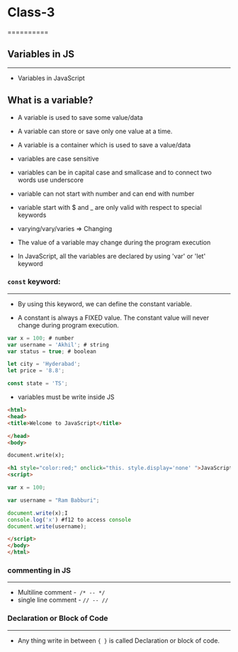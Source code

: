# Class-3 
==========

## Variables in JS
-----------------------------
* Variables in JavaScript

## What is a variable?

* A variable is used to save some value/data

* A variable can store or save only one value at a time.

* A variable is a container which is used to save a value/data

* variables are case sensitive

* variables can be in capital case and smallcase and to connect two words use underscore

* variable can not start with number and can end with number

* variable start with $ and _ are only valid with respect to special keywords

* varying/vary/varies => Changing

* The value of a variable may change during the program execution

* In JavaScript, all the variables are declared by using 'var' or 'let' keyword

### `const` keyword:
-------------------------------

* By using this keyword, we can define the constant variable.

* A constant is always a FIXED value. The constant value will never change during program execution.

```js
var x = 100; # number
var username = 'Akhil'; # string
var status = true; # boolean

let city = 'Hyderabad';
let price = '8.8';

const state = 'TS';

```
* variables must be write inside JS

```html
<html>
<head>
<title>Welcome to JavaScript</title>

</head>
<body>

document.write(x);

<h1 style="color:red;" onclick="this. style.display='none' ">JavaScript Variables</h1>
<script>

var x = 100;

var username = "Ram Babburi";

document.write(x);I
console.log('x') #f12 to access console
document.write(username);

</script>
</body>
</html>
```

### commenting in JS
----------------------------------

* Multiline comment -` /* -- */`
* single line comment - `// -- //`


### Declaration or Block of Code
-----------------------------------------------

* Any thing write in between `{ }` is called Declaration or block of code.
